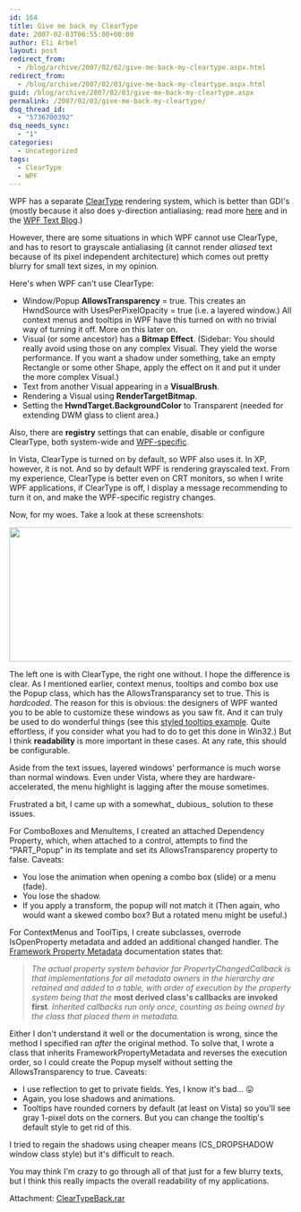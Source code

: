 ```yaml
---
id: 164
title: Give me back my ClearType
date: 2007-02-03T06:55:00+00:00
author: Eli Arbel
layout: post
redirect_from:
  - /blog/archive/2007/02/02/give-me-back-my-cleartype.aspx.html
redirect_from:
  - /blog/archive/2007/02/03/give-me-back-my-cleartype.aspx.html
guid: /blog/archive/2007/02/03/give-me-back-my-cleartype.aspx
permalink: /2007/02/03/give-me-back-my-cleartype/
dsq_thread_id:
  - "5736700392"
dsq_needs_sync:
  - "1"
categories:
  - Uncategorized
tags:
  - ClearType
  - WPF
---
```

WPF has a separate [ClearType](http://www.microsoft.com/typography/cleartypeinfo.mspx) rendering system, which is better than GDI's (mostly because it also does y-direction antialiasing; read more [here](http://msdn2.microsoft.com/en-us/library/ms749295.aspx)&nbsp;and in the [WPF Text Blog](http://blogs.msdn.com/text/).)

However, there are some situations in which WPF cannot use ClearType, and has to resort to grayscale antialiasing (it cannot render _aliased_ text because of its pixel independent architecture) which comes out pretty blurry for small text sizes, in my opinion.

Here's when WPF can't use ClearType:

  * Window/Popup **AllowsTransparency** = true. This creates an HwndSource with UsesPerPixelOpacity = true (i.e. a layered window.) All context menus and tooltips in WPF have this turned on with no trivial way of turning it off. More on this later on. 
  * Visual (or some ancestor) has a **Bitmap Effect**. (Sidebar: You should really&nbsp;avoid&nbsp;using those on any complex Visual. They yield&nbsp;the worse performance. If you want a shadow under something, take an empty Rectangle or some other Shape, apply the effect on it and put it under the more complex Visual.) 
  * Text&nbsp;from another Visual&nbsp;appearing in&nbsp;a **VisualBrush**. 
  * Rendering a Visual using **RenderTargetBitmap**.
  * Setting the **HwndTarget.BackgroundColor** to Transparent (needed for extending DWM glass to client area.)

Also, there are **registry** settings that can enable, disable or configure ClearType, both system-wide&nbsp;and [WPF-specific](http://msdn2.microsoft.com/en-us/library/ms749295.aspx).

In Vista, ClearType is turned on by default, so WPF also uses it. In XP, however, it is not. And so by default WPF is rendering grayscaled text. From my experience, ClearType is better even on CRT monitors, so when I write WPF applications, if ClearType is off, I display a message recommending to turn it on, and make the WPF-specific registry changes.

Now, for my woes. Take a look at these screenshots:

<img style="width: 570px; height: 240px;" src="https://arbel.net/attachments/Images/1024.ClearType.png" />

  
The left one is with ClearType, the right&nbsp;one without.&nbsp;I hope the difference is clear. As I mentioned earlier, context menus, tooltips&nbsp;and combo box use the Popup class, which has the AllowsTransparancy set to true. This is _hardcoded_. The reason for this is obvious: the designers of WPF wanted you to be able to customize these windows as you saw fit. And it can truly be used to do wonderful things (see this [styled tooltips example](http://blois.us/blog/2006/09/styled-tooltips-it-took-me-while-to.html). Quite effortless, if you consider what you had to do to get this done in Win32.) But I think **readability** is more important&nbsp;in these cases. At any rate, this should be configurable.

Aside from the text issues, layered windows' performance is much worse than normal windows. Even under Vista, where they are hardware-accelerated, the menu highlight is lagging after the mouse sometimes.

Frustrated a bit, I came up with a somewhat_&nbsp;dubious_ solution to these issues.

For ComboBoxes and MenuItems, I created an attached Dependency Property, which, when attached to a control, attempts to find the &#8220;PART_Popup&#8221; in its template and set its AllowsTransparency property to false. Caveats:

  * You lose the animation when opening a combo box (slide) or a menu (fade). 
  * You lose the shadow. 
  * If you apply a transform, the popup will not match it (Then again, who would want a skewed combo box? But a rotated menu might be useful.)

For ContextMenus and ToolTips, I create subclasses, overrode IsOpenProperty metadata and added an additional changed handler. The [Framework Property Metadata](http://msdn2.microsoft.com/en-us/library/ms751554.aspx)&nbsp;documentation states that:

> _The actual property system behavior for PropertyChangedCallback is that implementations for all metadata owners in the hierarchy are retained and added to a table, with order of execution by the property system being that the_ **most derived class's callbacks are invoked first**_. Inherited callbacks run only once, counting as being owned by the class that placed them in metadata._

Either I don't understand it well or the documentation is wrong, since the method I specified ran _after_ the original method. To solve that,&nbsp;I wrote a class that inherits FrameworkPropertyMetadata and reverses the execution order, so I could create the Popup myself without setting the AllowsTransparency to true. Caveats:

  * I use reflection to get to private fields. Yes, I know it's bad&#8230; 😛 
  * Again, you lose shadows and animations. 
  * Tooltips have rounded corners by default (at least on Vista) so you'll see gray 1-pixel dots on the corners. But you can change the tooltip's default style to get rid of this.

I tried to regain the shadows using cheaper means (CS_DROPSHADOW window class style) but it's difficult to reach.

You may think I'm crazy to go through all of that just for a few blurry texts, but I think this really impacts the overall readability of my applications.

Attachment: [ClearTypeBack.rar](https://arbel.net/attachments/ClearTypeBack.rar)